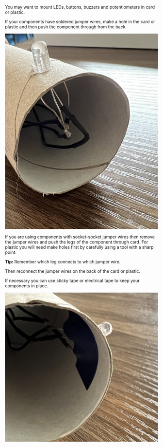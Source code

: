 You may want to mount LEDs, buttons, buzzers and potentiometers in card or plastic. 

If your components have soldered jumper wires, make a hole in the card or plastic and then push the component through from the back.

![An LED with pre-soldered jumper wires sticking out through a piece of card.](images/pre-soldered-mount.png)

If you are using components with socket-socket jumper wires then remove the jumper wires and push the legs of the component through card. For plastic you will need make holes first by carefully using a tool with a sharp point. 

**Tip:** Remember which leg connects to which jumper wire. 

Then reconnect the jumper wires on the back of the card or plastic. 

If necessary you can use sticky tape or electrical tape to keep your components in place. 

![desc](images/taped-mount.png)
